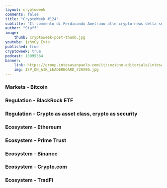```yaml
---
layout: cryptoweek
comments: false
title: "CryptoWeek #124"
subtitle: "Il commento di Ferdinando Ametrano alle crypto-news della settimana" 
author: "Staff"
image:
    thumb: cryptoweek-post-thumb.jpg
youtube: jzhyCy_Evto
published: true
cryptoweek: true
podcast: 13095364
banner:
    link: https://group.intesasanpaolo.com/it/sezione-editoriale/intesa-sanpaolo-on-air?utm_campaign=GoldInstitute&utm_source=GoldInstitute&utm_medium=Banner_CPM&utm_content=DisplayAwareness&utm_term=GoldInstitute_Banner_CPM_GoldInstitute_
    img: ISP_ON_AIR_LEADERBOARD_728X90.jpg
---
```


### Markets - Bitcoin

### Regulation - BlackRock ETF

### Regulation - Crypto as asset class, crypto as security

### Ecosystem - Ethereum

### Ecosystem - Prime Trust

### Ecosystem - Binance

### Ecosystem - Crypto.com

### Ecosystem - TradFi
